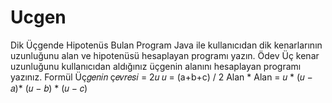 # Ucgen
Dik Üçgende Hipotenüs Bulan Program Java ile kullanıcıdan dik kenarlarının uzunluğunu alan ve hipotenüsü hesaplayan programı yazın.  Ödev Üç kenar uzunluğunu kullanıcıdan aldığınız üçgenin alanını hesaplayan programı yazınız.  Formül Üç𝑔𝑒𝑛𝑖𝑛 ç𝑒𝑣𝑟𝑒𝑠𝑖 = 2𝑢  𝑢 = (a+b+c) / 2  Alan * Alan = 𝑢 * (𝑢 − 𝑎)* (𝑢 − 𝑏) * (𝑢 − 𝑐)
